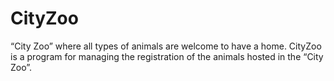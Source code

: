 # CityZoo
“City Zoo” where all types of animals are welcome to have a home. CityZoo is a program for managing the registration of the animals hosted in the “City Zoo”.
